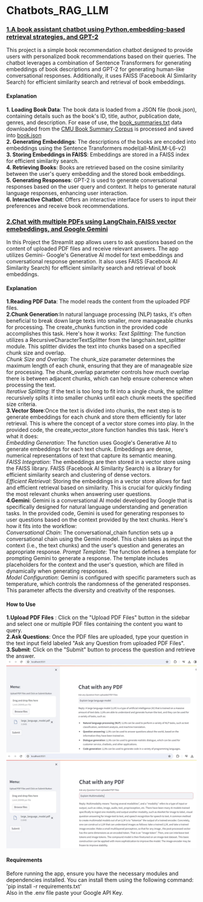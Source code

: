 # Chatbots_RAG_LLM 


### [1.A book assistant chatbot using Python,embedding-based retrieval strategies, and GPT-2](https://github.com/kavyapan/RAG_Chatbot_LLM/tree/main/RAG_BookRecommendation_Chatbot_GPT2) 
This project is a simple book recommendation chatbot designed to provide users with personalized book recommendations based on their queries. The chatbot leverages a combination of Sentence Transformers for generating embeddings of book descriptions and GPT-2 for generating human-like conversational responses. Additionally, it uses FAISS (Facebook AI Similarity Search) for efficient similarity search and retrieval of book embeddings.

#### Explanation  
**1. Loading Book Data**: The book data is loaded from a JSON file (book.json), containing details such as the book's ID, title, author, publication date, genres, and description. For ease of use, the [book_summaries.txt](https://github.com/kavyapan/RAG_Chatbot_LLM/blob/main/RAG_BookRecommendation_Chatbot_GPT2/book_summaries.txt) data downloaded from the [CMU Book Summary Corpus](https://www.kaggle.com/datasets/ymaricar/cmu-book-summary-dataset) is processed and saved into [book.json](https://github.com/kavyapan/RAG_Chatbot_LLM/blob/main/RAG_BookRecommendation_Chatbot_GPT2/book.json)  
**2. Generating Embeddings**: The descriptions of the books are encoded into embeddings using the Sentence Transformers model(all-MiniLM-L6-v2)  
**3. Storing Embeddings in FAISS**: Embeddings are stored in a FAISS index for efficient similarity search.  
**4. Retrieving Books**: Books are retrieved based on the cosine similarity between the user's query embedding and the stored book embeddings.  
**5. Generating Responses**: GPT-2 is used to generate conversational responses based on the user query and context. It helps to generate natural language responses, enhancing user interaction.  
**6. Interactive Chatbot**: Offers an interactive interface for users to input their preferences and receive book recommendations.  
 

### [2.Chat with multiple PDFs using LangChain,FAISS vector emebeddings, and Google Gemini](https://github.com/kavyapan/RAG_Chatbot_LLM/tree/main/RAG_PDF_Chatbot_Gemini)
In this Project the Streamlit app allows users to ask questions based on the content of uploaded PDF files and receive relevant answers. The app utilizes Gemini- Google's Generative AI model for text embeddings and conversational response generation. It also uses FAISS (Facebook AI Similarity Search) for efficient similarity search and retrieval of book embeddings.  

#### Explanation
**1.Reading PDF Data**: The model reads the content from the uploaded PDF files.  
**2.Chunk Generation**:In natural language processing (NLP) tasks, it's often beneficial to break down large texts into smaller, more manageable chunks for processing. The create_chunks function in the provided code accomplishes this task. Here's how it works:
*Text Splitting*: The function utilizes a RecursiveCharacterTextSplitter from the langchain.text_splitter module. This splitter divides the text into chunks based on a specified chunk size and overlap.  
*Chunk Size and Overlap*: The chunk_size parameter determines the maximum length of each chunk, ensuring that they are of manageable size for processing. The chunk_overlap parameter controls how much overlap there is between adjacent chunks, which can help ensure coherence when processing the text.  
*Iterative Splitting*: If the text is too long to fit into a single chunk, the splitter recursively splits it into smaller chunks until each chunk meets the specified size criteria.  
**3.Vector Store**:Once the text is divided into chunks, the next step is to generate embeddings for each chunk and store them efficiently for later retrieval. This is where the concept of a vector store comes into play. In the provided code, the create_vector_store function handles this task. Here's what it does:  
*Embedding Generation*: The function uses Google's Generative AI to generate embeddings for each text chunk. Embeddings are dense, numerical representations of text that capture its semantic meaning.  
*FAISS Integration*: The embeddings are then stored in a vector store using the FAISS library. FAISS (Facebook AI Similarity Search) is a library for efficient similarity search and clustering of dense vectors.  
*Efficient Retrieval*: Storing the embeddings in a vector store allows for fast and efficient retrieval based on similarity. This is crucial for quickly finding the most relevant chunks when answering user questions.  
**4.Gemini**: Gemini is a conversational AI model developed by Google that is specifically designed for natural language understanding and generation tasks. In the provided code, Gemini is used for generating responses to user questions based on the context provided by the text chunks. Here's how it fits into the workflow:  
*Conversational Chain*: The conversational_chain function sets up a conversational chain using the Gemini model. This chain takes as input the context (i.e., the text chunks) and the user's question and generates an appropriate response.
*Prompt Template*: The function defines a template for prompting Gemini to generate a response. The template includes placeholders for the context and the user's question, which are filled in dynamically when generating responses.  
*Model Configuration*: Gemini is configured with specific parameters such as temperature, which controls the randomness of the generated responses. This parameter affects the diversity and creativity of the responses.  

#### How to Use  
**1.Upload PDF Files** : Click on the "Upload PDF Files" button in the sidebar and select one or multiple PDF files containing the content you want to query.  
**2.Ask Questions**: Once the PDF files are uploaded, type your question in the text input field labeled "Ask any Question from uploaded PDF Files".  
**3.Submit**: Click on the "Submit" button to process the question and retrieve the answer.  
![Chatbot Response](https://github.com/kavyapan/RAG_Chatbot_LLM/blob/main/RAG_PDF_Chatbot_Gemini/Chatbot_reponse1.JPG)
![Chatbot Response](https://github.com/kavyapan/RAG_Chatbot_LLM/blob/main/RAG_PDF_Chatbot_Gemini/Chatbot_reponse2.JPG)


#### Requirements
Before running the app, ensure you have the necessary modules and dependencies installed. You can install them using the following command:
'pip install -r requirements.txt'  
Also in the .env file paste your Google API Key.


